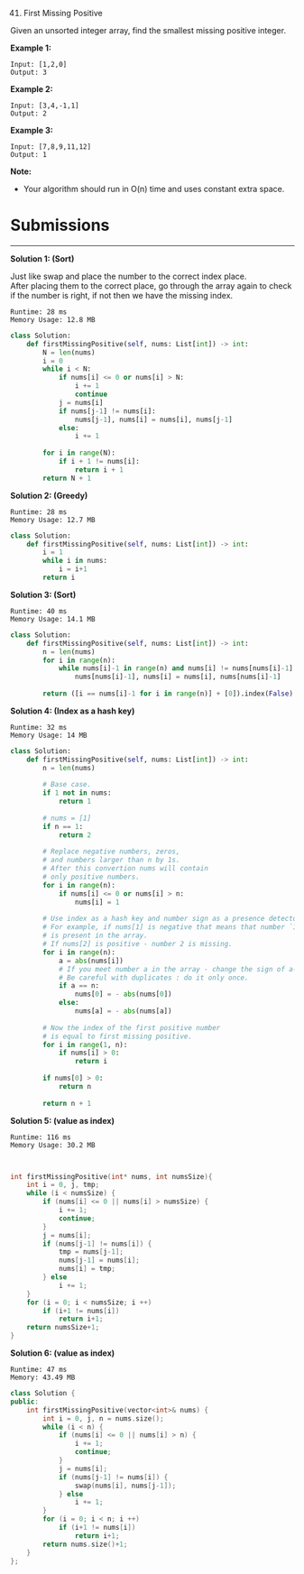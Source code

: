 41. First Missing Positive

Given an unsorted integer array, find the smallest missing positive integer.

**Example 1:**
```
Input: [1,2,0]
Output: 3
```

**Example 2:**
```
Input: [3,4,-1,1]
Output: 2
```

**Example 3:**
```
Input: [7,8,9,11,12]
Output: 1
```
**Note:**

* Your algorithm should run in O(n) time and uses constant extra space.

# Submissions
---
**Solution 1: (Sort)**

Just like swap and place the number to the correct index place.  
After placing them to the correct place, go through the array again to check if the number is right, if not then we have the missing index.
```
Runtime: 28 ms
Memory Usage: 12.8 MB
```
```python
class Solution:
    def firstMissingPositive(self, nums: List[int]) -> int:
        N = len(nums)
        i = 0
        while i < N:
            if nums[i] <= 0 or nums[i] > N:
                i += 1
                continue
            j = nums[i]
            if nums[j-1] != nums[i]:
                nums[j-1], nums[i] = nums[i], nums[j-1]
            else:
                i += 1
        
        for i in range(N):
            if i + 1 != nums[i]:
                return i + 1
        return N + 1
```

**Solution 2: (Greedy)**
```
Runtime: 28 ms
Memory Usage: 12.7 MB
```
```python
class Solution:
    def firstMissingPositive(self, nums: List[int]) -> int:
        i = 1
        while i in nums:
            i = i+1
        return i
```

**Solution 3: (Sort)**
```
Runtime: 40 ms
Memory Usage: 14.1 MB
```
```python
class Solution:
    def firstMissingPositive(self, nums: List[int]) -> int:
        n = len(nums)
        for i in range(n):
            while nums[i]-1 in range(n) and nums[i] != nums[nums[i]-1]:
                nums[nums[i]-1], nums[i] = nums[i], nums[nums[i]-1]
                
        return ([i == nums[i]-1 for i in range(n)] + [0]).index(False) + 1  
```

**Solution 4: (Index as a hash key)**
```
Runtime: 32 ms
Memory Usage: 14 MB
```
```python
class Solution:
    def firstMissingPositive(self, nums: List[int]) -> int:
        n = len(nums)
        
        # Base case.
        if 1 not in nums:
            return 1
        
        # nums = [1]
        if n == 1:
            return 2
        
        # Replace negative numbers, zeros,
        # and numbers larger than n by 1s.
        # After this convertion nums will contain 
        # only positive numbers.
        for i in range(n):
            if nums[i] <= 0 or nums[i] > n:
                nums[i] = 1
        
        # Use index as a hash key and number sign as a presence detector.
        # For example, if nums[1] is negative that means that number `1`
        # is present in the array. 
        # If nums[2] is positive - number 2 is missing.
        for i in range(n): 
            a = abs(nums[i])
            # If you meet number a in the array - change the sign of a-th element.
            # Be careful with duplicates : do it only once.
            if a == n:
                nums[0] = - abs(nums[0])
            else:
                nums[a] = - abs(nums[a])
            
        # Now the index of the first positive number 
        # is equal to first missing positive.
        for i in range(1, n):
            if nums[i] > 0:
                return i
        
        if nums[0] > 0:
            return n
            
        return n + 1
```

**Solution 5: (value as index)**
```
Runtime: 116 ms
Memory Usage: 30.2 MB
```
```c


int firstMissingPositive(int* nums, int numsSize){
    int i = 0, j, tmp;
    while (i < numsSize) {
        if (nums[i] <= 0 || nums[i] > numsSize) {
            i += 1;
            continue;
        }
        j = nums[i];
        if (nums[j-1] != nums[i]) {
            tmp = nums[j-1];
            nums[j-1] = nums[i];
            nums[i] = tmp;
        } else
            i += 1;
    }
    for (i = 0; i < numsSize; i ++)
        if (i+1 != nums[i])
            return i+1;
    return numsSize+1;
}
```

**Solution 6: (value as index)**
```
Runtime: 47 ms
Memory: 43.49 MB
```
```c++
class Solution {
public:
    int firstMissingPositive(vector<int>& nums) {
        int i = 0, j, n = nums.size();
        while (i < n) {
            if (nums[i] <= 0 || nums[i] > n) {
                i += 1;
                continue;
            }
            j = nums[i];
            if (nums[j-1] != nums[i]) {
                swap(nums[i], nums[j-1]);
            } else
                i += 1;
        }
        for (i = 0; i < n; i ++)
            if (i+1 != nums[i])
                return i+1;
        return nums.size()+1;
    }
};
```
